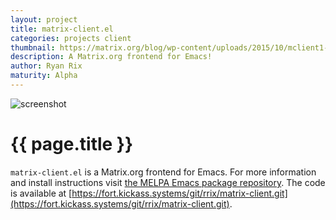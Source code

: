 ```yaml
---
layout: project
title: matrix-client.el
categories: projects client
thumbnail: https://matrix.org/blog/wp-content/uploads/2015/10/mclient1-400x284.png
description: A Matrix.org frontend for Emacs!
author: Ryan Rix
maturity: Alpha
---
```


![screenshot](https://matrix.org/blog/wp-content/uploads/2015/10/mclient1-1080x365.png "{{ page.title }}")

# {{ page.title }}
`matrix-client.el` is a Matrix.org frontend for Emacs. For more information and install instructions visit [the MELPA Emacs package repository](https://melpa.org/#/matrix-client). The code is available at [https://fort.kickass.systems/git/rrix/matrix-client.git](https://fort.kickass.systems/git/rrix/matrix-client.git).
